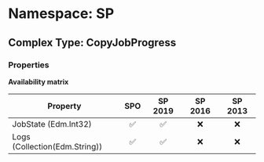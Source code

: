# Namespace: SP

## Complex Type: CopyJobProgress

### Properties

**Availability matrix**

Property | SPO | SP 2019 | SP 2016 | SP 2013
----------|:---:|:-------:|:-------:|:-------:
JobState (Edm.Int32) | ✅ | ✅ | ❌ | ❌
Logs (Collection(Edm.String)) | ✅ | ✅ | ❌ | ❌